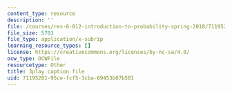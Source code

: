 ```yaml
---
content_type: resource
description: ''
file: /courses/res-6-012-introduction-to-probability-spring-2018/7119520195cefcf53cba69453b07b501_5kdv3r-YgK0.srt
file_size: 5703
file_type: application/x-subrip
learning_resource_types: []
license: https://creativecommons.org/licenses/by-nc-sa/4.0/
ocw_type: OCWFile
resourcetype: Other
title: 3play caption file
uid: 71195201-95ce-fcf5-3cba-69453b07b501
---
```


